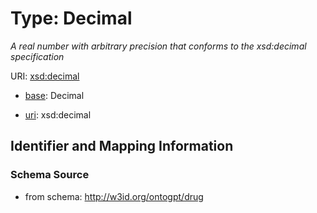 # Type: Decimal


_A real number with arbitrary precision that conforms to the xsd:decimal specification_


URI: [xsd:decimal](http://www.w3.org/2001/XMLSchema#decimal)

* [base](https://w3id.org/linkml/base): Decimal

* [uri](https://w3id.org/linkml/uri): xsd:decimal









## Identifier and Mapping Information







### Schema Source


* from schema: http://w3id.org/ontogpt/drug



